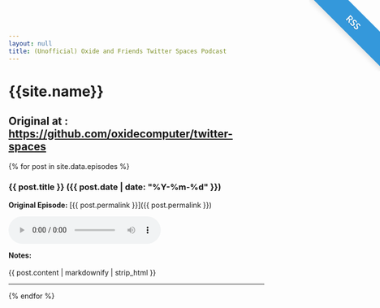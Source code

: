 ```yaml
---
layout: null
title: (Unofficial) Oxide and Friends Twitter Spaces Podcast
---
```


<style>
  /* common */
  .ribbon {
    width: 150px;
    height: 150px;
    overflow: hidden;
    position: absolute;
  }

  .ribbon::before,
  .ribbon::after {
    position: absolute;
    z-index: -1;
    content: '';
    display: block;
    border: 5px solid #2980b9;
  }

  .ribbon span {
    position: absolute;
    display: block;
    width: 225px;
    padding: 15px 0;
    background-color: #3498db;
    box-shadow: 0 5px 10px rgba(0, 0, 0, .1);
    color: #fff;
    font: 700 18px/1 'Lato', sans-serif;
    text-shadow: 0 1px 1px rgba(0, 0, 0, .2);
    text-transform: uppercase;
    text-align: center;
  }

  /* top right*/
  .ribbon-top-right {
    top: -10px;
    right: -10px;
  }

  .ribbon-top-right::before,
  .ribbon-top-right::after {
    border-top-color: transparent;
    border-right-color: transparent;
  }

  .ribbon-top-right::before {
    top: 0;
    left: 0;
  }

  .ribbon-top-right::after {
    bottom: 0;
    right: 0;
  }

  .ribbon-top-right span {
    left: -25px;
    top: 30px;
    transform: rotate(45deg);
  }

  .ribbon-top-right span a {
    text-decoration: none;
    color: fff;
  }
</style>

<div class="ribbon ribbon-top-right"><span><a href="feed.xml">RSS</a></span></div>

# {{site.name}}

## Original at : https://github.com/oxidecomputer/twitter-spaces

{% for post in site.data.episodes %}

### {{ post.title }} ({{ post.date | date: "%Y-%m-%d" }})

**Original Episode:** [{{ post.permalink }}]({{ post.permalink }})

<audio controls=controls preload="auto">
    <source src="{{ post.enclosure }}.mp3" type="audio/mpeg"></source>
</audio>

**Notes:**
<br><br>
{{ post.content | markdownify | strip_html }}
<hr>

{% endfor %}

